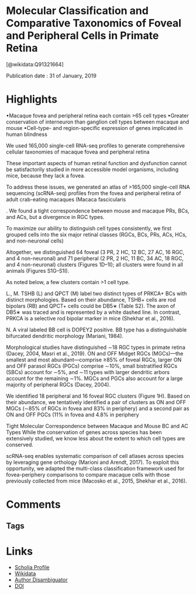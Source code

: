 
Molecular Classification and Comparative Taxonomics of Foveal and Peripheral Cells in Primate Retina
====================================================================================================
  
  [@wikidata:Q91321664]  
  
Publication date : 31 of January, 2019  

# Highlights
•Macaque fovea and peripheral retina each contain >65 cell types
•Greater conservation of interneuron than ganglion cell types between macaque and mouse
•Cell-type- and region-specific expression of genes implicated in human blindness


We used 165,000 single-cell RNA-seq profiles to generate comprehensive cellular taxonomies of macaque fovea and peripheral retina

These important aspects of human retinal function and dysfunction cannot be satisfactorily studied in more accessible model organisms, including mice, because they lack a fovea.

To address these issues, we generated an atlas of >165,000 single-cell RNA sequencing (scRNA-seq) profiles from the fovea and peripheral retina of adult crab-eating macaques (Macaca fascicularis

. We found a tight correspondence between mouse and macaque PRs, BCs, and ACs, but a divergence in RGC types.

To maximize our ability to distinguish cell types consistently, we first grouped cells into the six major retinal classes (RGCs, BCs, PRs, ACs, HCs, and non-neuronal cells)


Altogether, we distinguished 64 foveal (3 PR, 2 HC, 12 BC, 27 AC, 16 RGC, and 4 non-neuronal) and 71 peripheral (2 PR, 2 HC, 11 BC, 34 AC, 18 RGC, and 4 non-neuronal) clusters (Figures 1D–1I); all clusters were found in all animals (Figures S1G–S1I).

As noted below, a few clusters contain >1 cell type.

L., M. TSHB (L) and QPCT (M) label two distinct types of PRKCA+ BCs with distinct morphologies. Based on their abundance, TSHB+ cells are rod bipolars (RB) and QPCT+ cells could be DB5∗ (Table S2). The axon of DB5∗ was traced and is represented by a white dashed line. In contrast, PRKCA is a selective rod bipolar marker in mice (Shekhar et al., 2016).

<!-- Table S2 is an amazing table for integration with Wikidata!
It also contains   - 3.1.  Cell-type markers in Wikidata -->

N. A viral labeled BB cell is DOPEY2 positive. BB type has a distinguishable bifurcated dendritic morphology (Mariani, 1984).

Morphological studies have distinguished ∼18 RGC types in primate retina (Dacey, 2004, Masri et al., 2019). ON and OFF Midget RGCs (MGCs)—the smallest and most abundant—comprise ≥85% of foveal RGCs, larger ON and OFF parasol RGCs (PGCs) comprise ∼10%, small bistratified RGCs (SBCs) account for ∼5%, and ∼11 types with larger dendritic arbors account for the remaining ∼1%. MGCs and PGCs also account for a large majority of peripheral RGCs (Dacey, 2004).

We identified 18 peripheral and 16 foveal RGC clusters (Figure 1H). Based on their abundance, we tentatively identified a pair of clusters as ON and OFF MGCs (∼85% of RGCs in fovea and 83% in periphery) and a second pair as ON and OFF PGCs (11% in fovea and 4.8% in periphery

Tight Molecular Correspondence between Macaque and Mouse BC and AC Types
While the conservation of genes across species has been extensively studied, we know less about the extent to which cell types are conserved.

scRNA-seq enables systematic comparison of cell atlases across species by leveraging gene orthology (Marioni and Arendt, 2017). To exploit this opportunity, we adapted the multi-class classification framework used for fovea-periphery comparisons to compare macaque cells with those previously collected from mice (Macosko et al., 2015, Shekhar et al., 2016).

# Comments

## Tags

# Links
  
 * [Scholia Profile](https://scholia.toolforge.org/work/Q91321664)  
 * [Wikidata](https://www.wikidata.org/wiki/Q91321664)  
 * [Author Disambiguator](https://author-disambiguator.toolforge.org/work_item_oauth.php?id=Q91321664&batch_id=&match=1&author_list_id=&doit=Get+author+links+for+work)  
 * [DOI](https://doi.org/10.1016/J.CELL.2019.01.004)  
